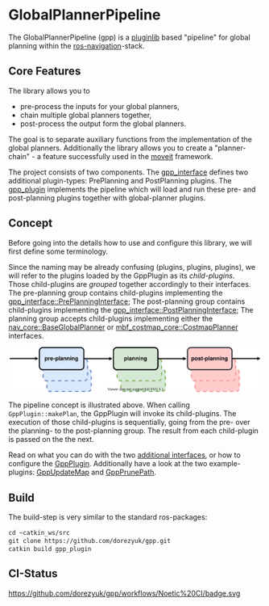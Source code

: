 # GlobalPlannerPipeline

The GlobalPlannerPipeline (gpp) is a [pluginlib](http://wiki.ros.org/pluginlib) based "pipeline" for global planning within the [ros-navigation](https://github.com/ros-planning/navigation)-stack.

## Core Features

The library allows you to
- pre-process the inputs for your global planners,
- chain multiple global planners together,
- post-process the output form the global planners.

The goal is to separate auxiliary functions from the implementation of the global planners.
Additionally the library allows you to create a "planner-chain" - a feature successfully used in the [moveit](https://moveit.ros.org/) framework.

The project consists of two components.
The [gpp_interface](gpp_interface) defines two additional plugin-types: PrePlanning and PostPlanning plugins.
The [gpp_plugin](gpp_plugin) implements the pipeline which will load and run these pre- and post-planning plugins together with global-planner plugins.

## Concept
Before going into the details how to use and configure this library, we will first define some terminology.

Since the naming may be already confusing (plugins, plugins, plugins), we will refer to the plugins loaded by the GppPlugin as its *child-plugins*.   
Those child-plugins are *grouped* together accordingly to their interfaces.
The pre-planning group contains child-plugins implementing the [gpp_interface::PrePlanningInterface](gpp_interface/src/gpp_interface/pre_planning_interface.hpp);
The post-planning group contains child-plugins implementing the [gpp_interface::PostPlanningInterface](gpp_interface/src/gpp_interface/post_planning_interface.hpp);
The planning group accepts child-plugins implementing  either the [nav_core::BaseGlobalPlanner](http://wiki.ros.org/nav_core?distro=noetic#BaseGlobalPlanner_C.2B-.2B-_API) or [mbf_costmap_core::CostmapPlanner](https://github.com/magazino/move_base_flex/blob/master/mbf_costmap_core/include/mbf_costmap_core/costmap_planner.h) interfaces.

![image](docs/schematic.svg)

The pipeline concept is illustrated above.
When calling `GppPlugin::makePlan`, the GppPlugin will invoke its child-plugins.
The execution of those child-plugins is sequentially, going from the pre- over the planning- to the post-planning group.
The result from each child-plugin is passed on the the next.

Read on what you can do with the two [additional interfaces](gpp_interface/README.md), or how to configure the [GppPlugin](gpp_plugin/README.md).
Additionally have a look at the two example-plugins: [GppUpdateMap](examples/gpp_update_map) and [GppPrunePath](examples/gpp_prune_path).

## Build

The build-step is very similar to the standard ros-packages:
```
cd ~catkin_ws/src
git clone https://github.com/dorezyuk/gpp.git
catkin build gpp_plugin
```

## CI-Status
https://github.com/dorezyuk/gpp/workflows/Noetic%20CI/badge.svg
